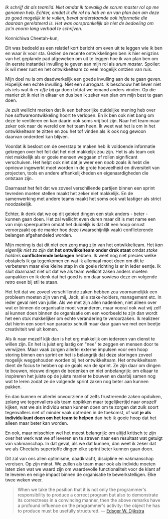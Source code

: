 *Ik schrijf dit als teamlid. Niet omdat ik toevallig de scrum master rol op me genomen heb. Echter, omdat ik die rol nu heb en en van plan ben om deze zo goed mogelijk in te vullen, bevat onderstaande ook informatie die daaraan gerelateerd is. Het was oorspronkelijk de niet de bedoeling om zo'n enorm lang verhaal te schrijven.*

Konnichiwa Cheetah-kun,

Dit was bedoeld as een relatief kort bericht om even uit te leggen wie ik ben en waar ik voor sta. Gezien de recente ontwikkelingen ben ik hier enigzins van het geplande pad afgeweken om uit te leggen hoe ik van plan ben om (in eerste instantie) invulling te geven aan mijn rol als *srum master*. Spoiler: ik wil meer rust en het ontwikkelteam zo veel mogelijk ontzien van ruis.

Mijn doel nu is om daadwerkelijk een goede invulling aan de te gaan geven. Hopelijk een echte invulling. Niet een surrogaat. Ik beschouw het liever niet als iets wat ik er *effe bij* ga doen totdat we iemand anders vinden. Op die manier zit ik niet in elkaar en dus ben ik zeker van plan om mijn best te gaan doen.

Je zult wellicht merken dat ik een behoorlijke duidelijke mening heb over hoe softwareontwikkeling hoort te verlopen. En ik ben ook niet bang om deze te ventileren en kan daarin ook soms vrij bot zijn. Naar het team maar zeker ook naar de wereld om het team heen. Ik weet wat het is om in het ontwikkelteam te zitten en zou het tof vinden als ik ook nog gewoon daarvan onderdeel kan blijven.

Voordat ik besloot om de overstap te maken heb ik voldoende informatie gekregen over het feit dat het niet makkelijk zou zijn. Het is als team ook niet makkelijk als er goeie mensen weggaan of rollen significant verschuiven. Het helpt ook niet dat je weer een *noob* zoals ik hebt die opnieuw ingewerkt moet worden in de grote hoeveelheid en diversiteit van projecten, tools en andere afhankelijkheden en eigenaardigheden die ontstaan zijn.

Daarnaast het feit dat we zoveel verschillende partijen binnen een sprint tevreden moeten stellen maakt het zeker niet makkelijk. En de samenwerking met andere teams maakt het soms ook wat lastiger als strict noodzakelijk. 

Echter, ik denk dat we op dit gebied dingen een stuk anders - beter - kunnen gaan doen. Het zal wellicht even duren maar dit is met name een van mijn speerpunten omdat het duidelijk is dat dit een hoop onrust veroorzaakt op de manier hoe deze (waarschijnlijk vaak) conflicterende belangen afgehandeled worden. 

Mijn mening is dat dit niet een zorg mag zijn van het ontwikkelteam. Het *kan eigenlijk niet zo zijn* dat **het ontwikkelteam onder druk staat** omdat *stake holders* **conflicterende belangen** hebben. Ik weet nog niet precies welke obstakels ik ga tegenkomen en wat ik allemaal moet doen om dit te verbeteren maar elke kleine stap in de goeie richting is er in ieder eentje. Ik sluit daarnaast niet uit dat we als team wellicht zaken anders moeten aanpakken en ik denk dat het goed is om daar sowieso deze en volgende retro even bij stil te staan.

Het feit dat we zoveel verschillende zaken hebben zou voornamelijkk een probleem moeten zijn van mij, Jack, alle stake-holders, management etc. In ieder geval niet van jullie. Als we met zijn allen nadenken, niet alleen over wat er binnen de organisatie moet veranderen, maar vooral ook wat wij zelf al kunnen doen binnen de organisatie om een voorbeeld te zijn dan wordt het een stuk makkelijker om echte verandering te veroorzaken. Ik realizeer dat hierin een soort van paradox schuilt maar daar gaan we met een beetje creativiteit wel uit komen.

Als ik naar mezelf kijk dan is het erg makkelijk om iedereen van dienst te willen zijn. En het is juist erg lastig om "nee" te zeggen en mensen door te verwijzen. Maar vaak zorgen allerlei externe impulsen voor een hoop storing binnen een sprint en het is belangrijk dat deze storingen zoveel mogelijk weggehouden worden bij het ontwikkelteam. Het ontwikkelteam dient de focus te hebben op de goals van de sprint. Ze zijn daar om dingen te bouwen, nieuwe dingen de bedenken en niet onbelangrijk: om elkaar te inspireren het juiste op de juiste manier te bouwen en daarbij samen nog wat te leren zodat ze de volgende sprint zaken nog beter aan kunnen pakken.

En dan kunnen er allerlei onvoorziene of zelfs frustrerende zaken opduiken, zolang we tegenvallers als team oppikken maar tegelijkertijd naar onszelf kijken, wat we als individu eraan kunnen doen om te zorgen dat zulk soort tegenvallers niet of minder vaak optreden in de toekomst, of wat **je als individu kunt doen om het team te helpen** dan heb ik goeie hoop dat het alleen maar beter kan worden.

En ook, maar misschien wel het meest belangrijk: om altijd kritisch te zijn over het werk wat we af leveren en te streven naar een resultaat wat getuigt van vakmanschap. In dat geval, als we dat kunnen, dan weet ik zeker dat we als Cheetahs supertoffe dingen elke sprint beter kunnen gaan doen.

Dit zal van ons allen optimisme, daadkracht, discipline en vakmanschap vereisen. Op zijn minst. We zullen als team maar ook als individu moeten laten zien wat we waard zijn om waardevolle functionaliteit voor de klant af te leveren en enige impact binnen de organisatie te bewerkstelligen. Elke twee weken weer. 

> When we take the position that it is not only the programmer's responsibility to produce a correct program but also to demonstrate its correctness in a convincing manner, then the above remarks have a profound influence on the programmer's activity: the object he has to produce must be usefully structured. &#8212; [Edsger W. Dijkstra](http://www.cs.utexas.edu/users/EWD/ewd02xx/EWD249.PDF)